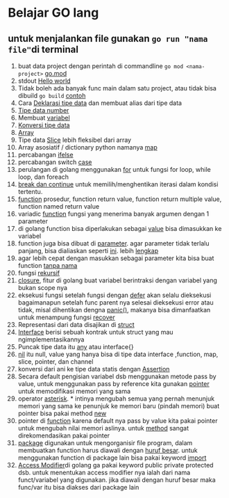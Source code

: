 # Belajar GO lang

## untuk menjalankan file gunakan ```go run "nama file"```di terminal

1. buat data project dengan perintah di commandline ```go mod <nama-project>```  [go.mod](go.mod)
2. stdout [Hello world](helloworld.go)
3. Tidak boleh ada banyak func main dalam satu project, atau tidak bisa dibuild ```go build``` [contoh](sample.go)
4. Cara [Deklarasi tipe data](typeDeclaration.go) dan membuat alias dari tipe data
5. [Tipe data number](number.go)
6. Membuat [variabel](variable.go)
7. [Konversi tipe data](datatypeconversion.go)
8. [Array](arya.go)
9. Tipe data [Slice](sliceAlterArya.go) lebih fleksibel dari array
10. Array asosiatif / dictionary python namanya [map](map.go)
11. percabangan [ifelse](ifelse.go)
12. percabangan switch [case](switch.go)
13. perulangan di golang menggunakan [for](for.go) untuk fungsi for loop, while loop, dan foreach
14. [break dan continue](breakAndContinue.go) untuk memilih/menghentikan iterasi dalam kondisi tertentu.
15. [function](function.go) prosedur, function return value, function return multiple value, function named return value
16. variadic [function](variadicFuncion.go) fungsi yang menerima banyak argumen dengan 1 parameter
17. di golang function bisa diperlakukan sebagai [value](functionValue.go) bisa dimasukkan ke variabel
18. function juga bisa dibuat di [parameter](functionAsParameter.go).
agar parameter tidak terlalu panjang, bisa dialiaskan seperti [ini](functionAsParameter2.go). lebih [lengkap](typeDeclaration.go)
19. agar lebih cepat dengan masukkan sebagai parameter kita bisa buat function [tanpa nama](anonymusFunction.go)
20. fungsi [rekursif](recursiveFunction.go)
21. [closure](closure.go), fitur di golang buat variabel berintraksi dengan variabel yang bukan scope nya
22. eksekusi fungsi setelah fungsi dengan [defer](defer.go) akan selalu dieksekusi bagaimanapun setelah func parent nya selesai dieksekusi error atau tidak, misal dihentikan dengna [panic()](panic.go), makanya bisa dimanfaatkan untuk menampung fungsi [recover](recover.go)
23. Representasi dari data disajikan di [struct](struct.go)
24. [Interface](interface.go) berisi sebuah kontrak untuk struct yang mau ngimplementasikannya
25. Puncak tipe data itu [any](aniani.go) atau interface{}
26. [nil](nil.go) itu null, value yang hanya bisa di tipe data interface ,function, map, slice, pointer, dan channel
27. konversi dari ani ke tipe data statis dengan [Assertion](typeAssertions.go)
28. Secara default pengisian variabel dsb menggunakan metode pass by value, untuk menggunakan pass by reference kita gunakan [pointer](pointer.go) untuk memodifikasi memori yang sama
29. operator [asterisk](pointer.go). * intinya mengubah semua yang pernah menunjuk memori yang sama ke  penunjuk ke memori baru (pindah memori)
buat pointer bisa pakai method [new](new.go)
30. pointer di [function](pointerFunction.go) karena default nya pass by value kita pakai pointer untuk mengubah nilai memori aslinya. untuk [method](pointerMethod.go) sangat direkomendasikan pakai pointer
31. [package](helper/helper.go) digunakan untuk mengorganisir file program, dalam membuatkan function harus diawali dengan [huruf besar](helper/helper.go). untuk menggunakan function di package lain bisa pakai keyword [import](import.go)
32. [Access Modifier](helper/helper.go)di golang ga pakai keyword public private protected dsb. untuk menentukan access modifier nya ialah dari nama funct/variabel yang digunakan.
jika diawali dengan huruf besar maka func/var itu bisa diakses dari package lain
